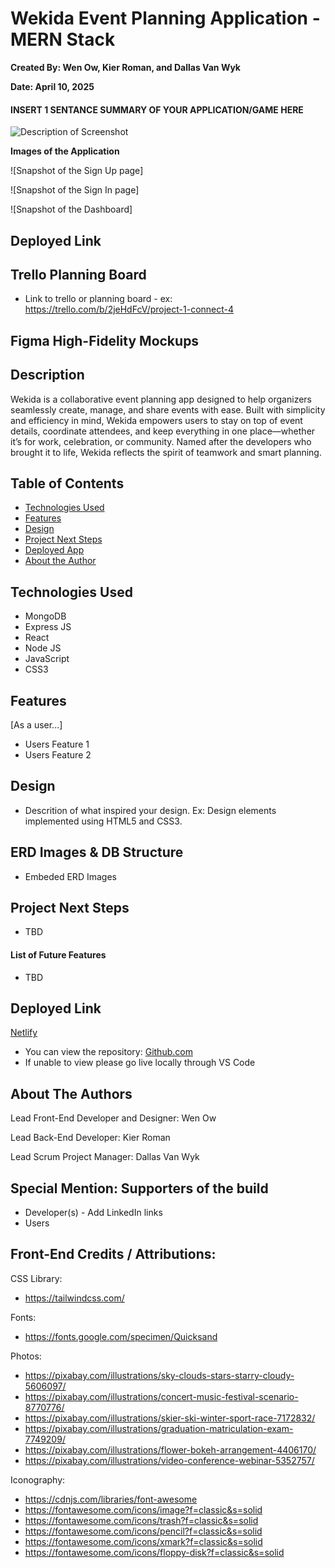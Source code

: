 # Wekida Event Planning Application - MERN Stack

**Created By: Wen Ow, Kier Roman, and Dallas Van Wyk**

**Date: April 10, 2025**

#### INSERT 1 SENTANCE SUMMARY OF YOUR APPLICATION/GAME HERE

<img src="path to your app screenshot" alt="Description of Screenshot"/>

**Images of the Application**

![Snapshot of the Sign Up page]

![Snapshot of the Sign In page]

![Snapshot of the Dashboard]

## Deployed Link

## Trello Planning Board

- Link to trello or planning board - ex: https://trello.com/b/2jeHdFcV/project-1-connect-4

## Figma High-Fidelity Mockups

## Description

Wekida is a collaborative event planning app designed to help organizers seamlessly create, manage, and share events with ease. Built with simplicity and efficiency in mind, Wekida empowers users to stay on top of event details, coordinate attendees, and keep everything in one place—whether it’s for work, celebration, or community. Named after the developers who brought it to life, Wekida reflects the spirit of teamwork and smart planning.

## Table of Contents

- [Technologies Used](#technologiesused)
- [Features](#features)
- [Design](#design)
- [Project Next Steps](#nextsteps)
- [Deployed App](#deployment)
- [About the Author](#author)

## <a name="technologiesused"></a>Technologies Used

- MongoDB
- Express JS
- React
- Node JS
- JavaScript
- CSS3

## Features

[As a user...]

- Users Feature 1
- Users Feature 2

## <a name="design"></a>Design

- Descrition of what inspired your design. Ex: Design elements implemented using HTML5 and CSS3.

## ERD Images & DB Structure

- Embeded ERD Images

## <a name="nextsteps"></a>Project Next Steps

- TBD

#### List of Future Features

- TBD

## <a name="deployment"></a>Deployed Link

[Netlify](<[https://wonderful-brahmagupta-6a75d3.netlify.com](https://connect4pc.netlify.app/)>)

- You can view the repository:
  [Github.com](https://github.com/Gr8ness21/Connect-4)
- If unable to view please go live locally through VS Code

## <a name="author"></a>About The Authors

Lead Front-End Developer and Designer: Wen Ow

Lead Back-End Developer: Kier Roman

Lead Scrum Project Manager: Dallas Van Wyk

## Special Mention: Supporters of the build

- Developer(s) - Add LinkedIn links
- Users

## Front-End Credits / Attributions:

CSS Library:

- https://tailwindcss.com/

Fonts:

- https://fonts.google.com/specimen/Quicksand

Photos:

- https://pixabay.com/illustrations/sky-clouds-stars-starry-cloudy-5606097/
- https://pixabay.com/illustrations/concert-music-festival-scenario-8770776/
- https://pixabay.com/illustrations/skier-ski-winter-sport-race-7172832/
- https://pixabay.com/illustrations/graduation-matriculation-exam-7749209/
- https://pixabay.com/illustrations/flower-bokeh-arrangement-4406170/
- https://pixabay.com/illustrations/video-conference-webinar-5352757/

Iconography:

- https://cdnjs.com/libraries/font-awesome
- https://fontawesome.com/icons/image?f=classic&s=solid
- https://fontawesome.com/icons/trash?f=classic&s=solid
- https://fontawesome.com/icons/pencil?f=classic&s=solid
- https://fontawesome.com/icons/xmark?f=classic&s=solid
- https://fontawesome.com/icons/floppy-disk?f=classic&s=solid

